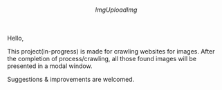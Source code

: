 <div align="center">
  <h6>ImgUploadImg</h6><br/>
</div>
Hello,
<p>This project(in-progress) is made for crawling websites for images. After the completion of process/crawling, all those found images will be presented in a modal window.</p>
<p>Suggestions & improvements are welcomed.</p>
